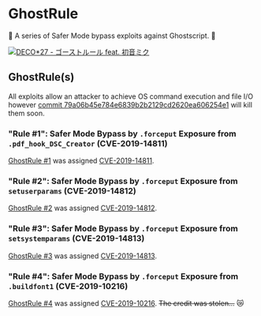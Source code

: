 GhostRule
===

:ghost: A series of Safer Mode bypass exploits against Ghostscript. :ghost:

[![DECO*27 - ゴーストルール feat. 初音ミク](http://img.youtube.com/vi/KushW6zvazM/0.jpg)](http://www.youtube.com/watch?v=KushW6zvazM)

## GhostRule(s)
All exploits allow an attacker to achieve OS command execution and file I/O however [commit 79a06b45e784e6839b2b2129cd2620ea606254e1](https://git.ghostscript.com/?p=ghostpdl.git;a=commit;h=79a06b45e784e6839b2b2129cd2620ea606254e1) will kill them soon.

### "Rule #1": Safer Mode Bypass by `.forceput` Exposure from `.pdf_hook_DSC_Creator` (CVE-2019-14811)
[GhostRule \#1](./ghostrule1.ps) was assigned [CVE-2019-14811](https://access.redhat.com/security/cve/cve-2019-14811).

### "Rule #2": Safer Mode Bypass by `.forceput` Exposure from `setuserparams` (CVE-2019-14812)
[GhostRule \#2](./ghostrule2.ps) was assigned [CVE-2019-14812](https://access.redhat.com/security/cve/cve-2019-14812).

### "Rule #3": Safer Mode Bypass by `.forceput` Exposure from `setsystemparams` (CVE-2019-14813)
[GhostRule \#3](./ghostrule3.ps) was assigned [CVE-2019-14813](https://access.redhat.com/security/cve/cve-2019-14813).

### "Rule #4": Safer Mode Bypass by `.forceput` Exposure from `.buildfont1` (CVE-2019-10216)
[GhostRule \#4](./ghostrule4.ps) was assigned [CVE-2019-10216](https://access.redhat.com/security/cve/cve-2019-10216). ~~The credit was stolen...~~ :crying_cat_face:
